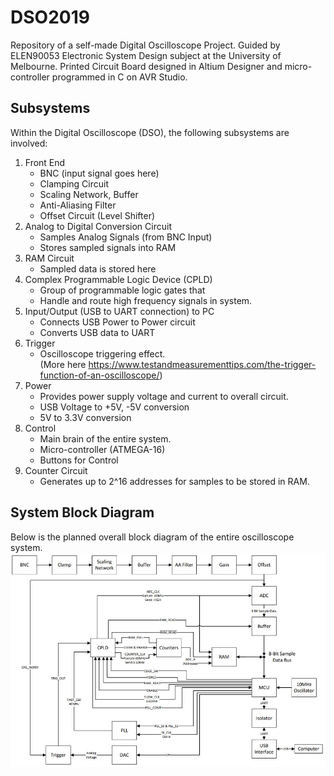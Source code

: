 # DSO2019
Repository of a self-made Digital Oscilloscope Project. Guided by ELEN90053 Electronic System Design subject at the University of Melbourne. Printed Circuit Board designed in Altium Designer and micro-controller programmed in C on AVR Studio.

## Subsystems
Within the Digital Oscilloscope (DSO), the following subsystems are involved:

1. Front End   
    - BNC (input signal goes here)
    - Clamping Circuit   
    - Scaling Network, Buffer  
    - Anti-Aliasing Filter    
    - Offset Circuit (Level Shifter)
2. Analog to Digital Conversion Circuit      
    - Samples Analog Signals (from BNC Input) 
    - Stores sampled signals into RAM
3. RAM Circuit    
    - Sampled data is stored here  
4. Complex Programmable Logic Device (CPLD)  
    - Group of programmable logic gates that 
    - Handle and route high frequency signals in system. 
5. Input/Output (USB to UART connection) to PC  
    - Connects USB Power to Power circuit
    - Converts USB data to UART
6. Trigger   
    - Oscilloscope triggering effect.  
    (More here https://www.testandmeasurementtips.com/the-trigger-function-of-an-oscilloscope/)
7. Power  
    - Provides power supply voltage and current to overall circuit.  
    - USB Voltage to +5V, -5V conversion
    - 5V to 3.3V conversion
8. Control
    - Main brain of the entire system.
    - Micro-controller (ATMEGA-16)  
    - Buttons for Control
9. Counter Circuit 
    - Generates up to 2^16 addresses for samples to be stored in RAM.  

## System Block Diagram
Below is the planned overall block diagram of the entire oscilloscope system.
![Block Diagram](images/blockdiagram.jpg)

